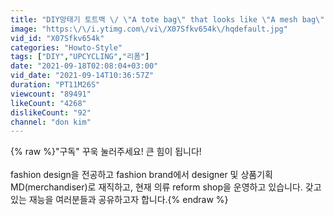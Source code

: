 ```yaml
---
title: "DIY망태기 토트백 \/ \"A tote bag\" that looks like \"A mesh bag\"  with  patchwork"
image: "https:\/\/i.ytimg.com\/vi\/X07Sfkv654k\/hqdefault.jpg"
vid_id: "X07Sfkv654k"
categories: "Howto-Style"
tags: ["DIY","UPCYCLING","리폼"]
date: "2021-09-18T02:08:04+03:00"
vid_date: "2021-09-14T10:36:57Z"
duration: "PT11M26S"
viewcount: "89491"
likeCount: "4268"
dislikeCount: "92"
channel: "don kim"
---
```

{% raw %}&quot;구독&quot;  꾸욱  눌러주세요!  큰 힘이 됩니다!<br /><br />fashion design을 전공하고 fashion brand에서 designer 및 상품기획MD(merchandiser)로 재직하고, 현재 의류 reform shop을 운영하고 있습니다. 갖고있는 재능을 여러분들과 공유하고자 합니다.{% endraw %}
